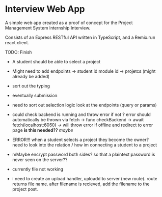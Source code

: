 # Interview Web App

A simple web app created as a proof of concept for the Project Management System Internship Interview.

Consists of an Express RESTful API written in TypeScript, and a Remix.run react client.

TODO: Finish

- A student should be able to select a project
- Might need to add endpoints -> student id module id -> projetcs (might already be added)
- sort out the typing
- eventually submission

- need to sort out selection logic look at the endpoints (query or params)

- could check backend is running and throw error if not ? error should automatically be thrown via fetch -> func checkBackend -> await fetch(localhost:6060) -> will throw error if offline and redirect to error page **is this needed??** _maybe_

- ERROR!!! when a student selects a project they become the owner? need to look into the relation / how im connecting a student to a project

- mMaybe encrypt password both sides? so that a plaintext password is never seen on the server??

- currently file not working
- i need to create an upload handler, uploadd to server (new route). route returns file name. after filename is recieved, add the filename to the project post.
